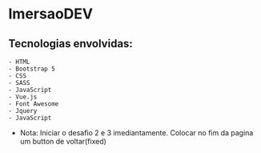 # ImersaoDEV

## Tecnologias envolvidas:
    - HTML
    - Bootstrap 5
    - CSS
    - SASS
    - JavaScript
    - Vue.js
    - Font Awesome
    - Jquery
    - JavaScript

- Nota: Iniciar o desafio 2 e 3 imediantamente. Colocar no fim da pagina um button de voltar(fixed)